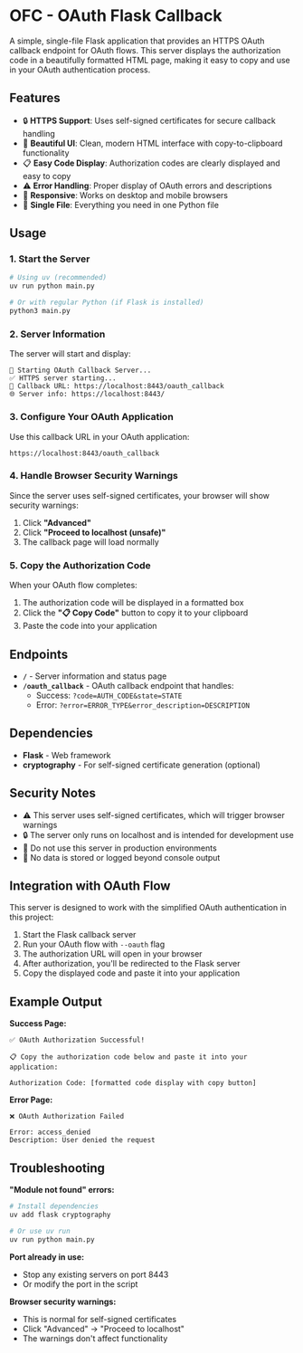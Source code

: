 # OFC - OAuth Flask Callback

A simple, single-file Flask application that provides an HTTPS OAuth callback endpoint for OAuth flows. This server displays the authorization code in a beautifully formatted HTML page, making it easy to copy and use in your OAuth authentication process.

## Features

- 🔒 **HTTPS Support**: Uses self-signed certificates for secure callback handling
- 🎨 **Beautiful UI**: Clean, modern HTML interface with copy-to-clipboard functionality
- 📋 **Easy Code Display**: Authorization codes are clearly displayed and easy to copy
- ⚠️ **Error Handling**: Proper display of OAuth errors and descriptions
- 📱 **Responsive**: Works on desktop and mobile browsers
- 🚀 **Single File**: Everything you need in one Python file

## Usage

### 1. Start the Server

```bash
# Using uv (recommended)
uv run python main.py

# Or with regular Python (if Flask is installed)
python3 main.py
```

### 2. Server Information

The server will start and display:
```
🚀 Starting OAuth Callback Server...
✅ HTTPS server starting...
📡 Callback URL: https://localhost:8443/oauth_callback
🌐 Server info: https://localhost:8443/
```

### 3. Configure Your OAuth Application

Use this callback URL in your OAuth application:
```
https://localhost:8443/oauth_callback
```

### 4. Handle Browser Security Warnings

Since the server uses self-signed certificates, your browser will show security warnings:
1. Click **"Advanced"**
2. Click **"Proceed to localhost (unsafe)"**
3. The callback page will load normally

### 5. Copy the Authorization Code

When your OAuth flow completes:
1. The authorization code will be displayed in a formatted box
2. Click the **"📋 Copy Code"** button to copy it to your clipboard
3. Paste the code into your application

## Endpoints

- **`/`** - Server information and status page
- **`/oauth_callback`** - OAuth callback endpoint that handles:
  - Success: `?code=AUTH_CODE&state=STATE`
  - Error: `?error=ERROR_TYPE&error_description=DESCRIPTION`

## Dependencies

- **Flask** - Web framework
- **cryptography** - For self-signed certificate generation (optional)

## Security Notes

- ⚠️ This server uses self-signed certificates, which will trigger browser warnings
- 🔒 The server only runs on localhost and is intended for development use
- 🚫 Do not use this server in production environments
- 💾 No data is stored or logged beyond console output

## Integration with OAuth Flow

This server is designed to work with the simplified OAuth authentication in this project:

1. Start the Flask callback server
2. Run your OAuth flow with `--oauth` flag
3. The authorization URL will open in your browser
4. After authorization, you'll be redirected to the Flask server
5. Copy the displayed code and paste it into your application

## Example Output

**Success Page:**
```
✅ OAuth Authorization Successful!

📋 Copy the authorization code below and paste it into your application:

Authorization Code: [formatted code display with copy button]
```

**Error Page:**
```
❌ OAuth Authorization Failed

Error: access_denied
Description: User denied the request
```

## Troubleshooting

**"Module not found" errors:**
```bash
# Install dependencies
uv add flask cryptography

# Or use uv run
uv run python main.py
```

**Port already in use:**
- Stop any existing servers on port 8443
- Or modify the port in the script

**Browser security warnings:**
- This is normal for self-signed certificates
- Click "Advanced" → "Proceed to localhost"
- The warnings don't affect functionality
